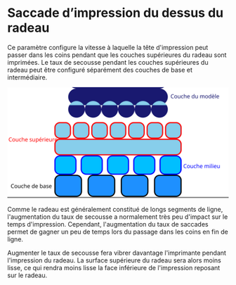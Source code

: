 Saccade d’impression du dessus du radeau
====
Ce paramètre configure la vitesse à laquelle la tête d'impression peut passer dans les coins pendant que les couches supérieures du radeau sont imprimées. Le taux de secousse pendant les couches supérieures du radeau peut être configuré séparément des couches de base et intermédiaire.

![Où se trouvent les couches supérieures dans le radeau](../images/raft_dimensions_simplified_fr.svg)

Comme le radeau est généralement constitué de longs segments de ligne, l'augmentation du taux de secousse a normalement très peu d'impact sur le temps d'impression. Cependant, l'augmentation du taux de saccades permet de gagner un peu de temps lors du passage dans les coins en fin de ligne.

Augmenter le taux de secousse fera vibrer davantage l'imprimante pendant l'impression du radeau. La surface supérieure du radeau sera alors moins lisse, ce qui rendra moins lisse la face inférieure de l'impression reposant sur le radeau.

